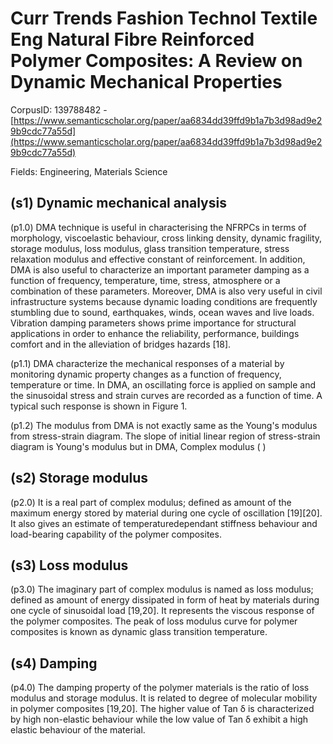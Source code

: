 # Curr Trends Fashion Technol Textile Eng Natural Fibre Reinforced Polymer Composites: A Review on Dynamic Mechanical Properties

CorpusID: 139788482 - [https://www.semanticscholar.org/paper/aa6834dd39ffd9b1a7b3d98ad9e29b9cdc77a55d](https://www.semanticscholar.org/paper/aa6834dd39ffd9b1a7b3d98ad9e29b9cdc77a55d)

Fields: Engineering, Materials Science

## (s1) Dynamic mechanical analysis
(p1.0) DMA technique is useful in characterising the NFRPCs in terms of morphology, viscoelastic behaviour, cross linking density, dynamic fragility, storage modulus, loss modulus, glass transition temperature, stress relaxation modulus and effective constant of reinforcement. In addition, DMA is also useful to characterize an important parameter damping as a function of frequency, temperature, time, stress, atmosphere or a combination of these parameters. Moreover, DMA is also very useful in civil infrastructure systems because dynamic loading conditions are frequently stumbling due to sound, earthquakes, winds, ocean waves and live loads. Vibration damping parameters shows prime importance for structural applications in order to enhance the reliability, performance, buildings comfort and in the alleviation of bridges hazards [18].

(p1.1) DMA characterize the mechanical responses of a material by monitoring dynamic property changes as a function of frequency, temperature or time. In DMA, an oscillating force is applied on sample and the sinusoidal stress and strain curves are recorded as a function of time. A typical such response is shown in Figure  1.

(p1.2) The modulus from DMA is not exactly same as the Young's modulus from stress-strain diagram. The slope of initial linear region of stress-strain diagram is Young's modulus but in DMA, Complex modulus ( ) 
## (s2) Storage modulus
(p2.0) It is a real part of complex modulus; defined as amount of the maximum energy stored by material during one cycle of oscillation [19][20]. It also gives an estimate of temperaturedependant stiffness behaviour and load-bearing capability of the polymer composites.
## (s3) Loss modulus
(p3.0) The imaginary part of complex modulus is named as loss modulus; defined as amount of energy dissipated in form of heat by materials during one cycle of sinusoidal load [19,20]. It represents the viscous response of the polymer composites. The peak of loss modulus curve for polymer composites is known as dynamic glass transition temperature.
## (s4) Damping
(p4.0) The damping property of the polymer materials is the ratio of loss modulus and storage modulus. It is related to degree of molecular mobility in polymer composites [19,20]. The higher value of Tan δ is characterized by high non-elastic behaviour while the low value of Tan δ exhibit a high elastic behaviour of the material.
